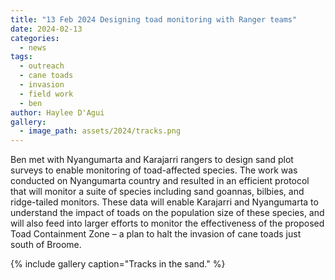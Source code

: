 ```yaml
---
title: "13 Feb 2024 Designing toad monitoring with Ranger teams"
date: 2024-02-13
categories:
  - news
tags:
  - outreach
  - cane toads
  - invasion
  - field work
  - ben
author: Haylee D'Agui
gallery:
  - image_path: assets/2024/tracks.png
---
```


Ben met with Nyangumarta and Karajarri rangers to design sand plot surveys to enable monitoring of toad-affected species. The work was conducted on Nyangumarta country and resulted in an efficient protocol that will monitor a suite of species including sand goannas, bilbies, and ridge-tailed monitors.  These data will enable Karajarri and Nyangumarta to understand the impact of toads on the population size of these species, and will also feed into larger efforts to monitor the effectiveness of the proposed Toad Containment Zone – a plan to halt the invasion of cane toads just south of Broome.

{% include gallery caption="Tracks in the sand." %}